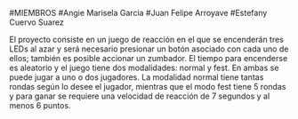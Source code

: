 #MIEMBROS
#Angie Marisela Garcia
#Juan Felipe Arroyave
#Estefany Cuervo Suarez

El proyecto consiste en un juego de reacción en el que se encenderán tres LEDs al azar y será necesario presionar un botón asociado con cada uno de ellos; también es posible accionar un zumbador. El tiempo para encenderse es aleatorio y el juego tiene dos modalidades: normal y fest. 
En ambas se puede jugar a uno o dos jugadores. La modalidad normal tiene tantas rondas según lo desee el jugador, mientras que el modo fest tiene 5 rondas y para ganar se requiere una velocidad de reacción de 7 segundos y al menos 6 puntos.
